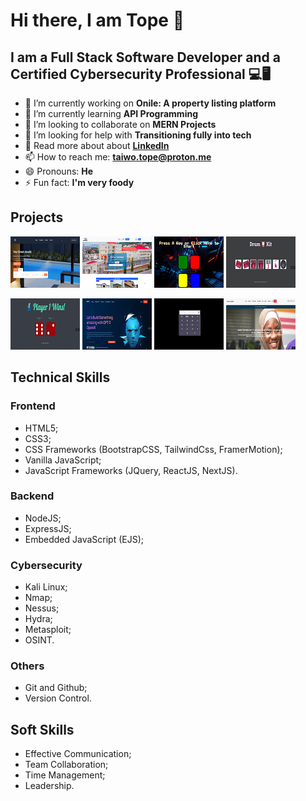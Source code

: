 # Hi there, I am Tope 👋

## I am a Full Stack Software Developer and a Certified Cybersecurity Professional 💻🖥️

- 🔭 I’m currently working on **Onile: A property listing platform**
- 🌱 I’m currently learning **API Programming**
- 👯 I’m looking to collaborate on **MERN Projects**
- 🤔 I’m looking for help with **Transitioning fully into tech**
- 💬 Read more about about **[LinkedIn](https://linkedin.com/in/taiwotopesunday)**
- 📫 How to reach me: **taiwo.tope@proton.me**
- 😄 Pronouns: **He**
- ⚡ Fun fact: **I'm very foody**

## Projects

[![Onile Phase 2](./onile_redesign.png)](https://onile-redesign.netlify.app) [![Onile Phase 1](./onile_home.png)](https://onile-homes.netlify.app) [![Simon Game](./simon_game.png)](https://simon-game-in-jquery.netlify.app) [![Play-It](./play_it.png)](https://play-kit.netlify.app)

[![Dicee World](./dicee_world.png)](https://dicee-world.netlify.app) [![GPT-3](./gpt_3.png)](https://adorable-narwhal-cc1273.netlify.app) [![Calculator](./calculator.png)](https://my-calculator-in-vanillajs.netlify.app/) [![Tech4Dev](./tech4dev.png)](https://effulgent-smakager-0356d7.netlify.app/)

## Technical Skills

### Frontend

- HTML5;
- CSS3;
- CSS Frameworks (BootstrapCSS, TailwindCss, FramerMotion);
- Vanilla JavaScript;
- JavaScript Frameworks (JQuery, ReactJS, NextJS).

### Backend

- NodeJS;
- ExpressJS;
- Embedded JavaScript (EJS);

### Cybersecurity

- Kali Linux;
- Nmap;
- Nessus;
- Hydra;
- Metasploit;
- OSINT.

### Others

- Git and Github;
- Version Control.

## Soft Skills

- Effective Communication;
- Team Collaboration;
- Time Management;
- Leadership.

<!--
**topzyray/topzyray** is a ✨ _special_ ✨ repository because its `README.md` (this file) appears on your GitHub profile.

Here are some ideas to get you started:

- 🔭 I’m currently working on ...
- 🌱 I’m currently learning ...
- 👯 I’m looking to collaborate on ...
- 🤔 I’m looking for help with ...
- 💬 Ask me about ...
- 📫 How to reach me: ...
- 😄 Pronouns: ...
- ⚡ Fun fact: ...
-->
